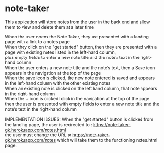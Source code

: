 # note-taker
This application will store notes from the user in the back end and allow them to view and delete them at a later time.

When the user opens the Note Taker, they are presented with a landing page with a link to a notes page.<br>
When they click on the "get started" button, then they are presented with a page with existing notes listed in the left-hand column,<br> plus empty fields to enter a new note title and the note’s text in the right-hand column<br>
When the user enters a new note title and the note’s text, then a Save icon appears in the navigation at the top of the page<br>
When the save icon is clicked, the new note entered is saved and appears in the left-hand column with the other existing notes<br>
When an existing note is clicked on the left hand column, that note appears in the right-hand column<br>
When the + icon is clickedI click in the navigation at the top of the page<br>
then the user is presented with empty fields to enter a new note title and the note’s text in the right-hand column
<br>
<br>
IMPLEMENTATION ISSUES:
When the "get started" button is clicked from the landing page, the user is redirected to : https://note-taker-gk.herokuapp.com/notes.html<br>
the user must change the URL to https://note-taker-gk.herokuapp.com/notes which will take them to the functioning notes.html page.
